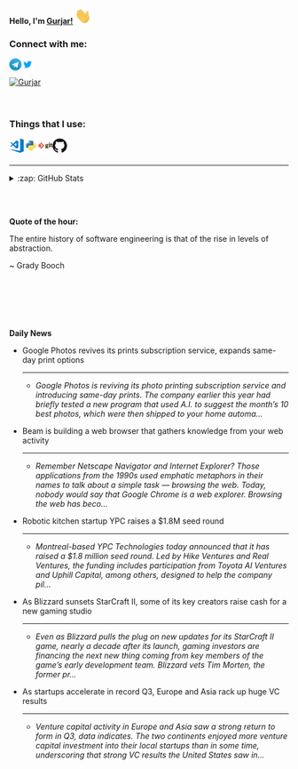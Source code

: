 #### Hello, I'm [Gurjar!](https://GurjarKing.github.io) <img src="https://raw.githubusercontent.com/ABSphreak/ABSphreak/master/gifs/Hi.gif" width="30px"></h2>


### Connect with me:

[<img align="left" alt="Gurjar | Telegram" width="22px" src="https://raw.githubusercontent.com/github/explore/80688e429a7d4ef2fca1e82350fe8e3517d3494d/topics/telegram/telegram.png" />][Telegram]
[<img align="left" alt="Gurjar | Twitter" width="22px" src="https://raw.githubusercontent.com/github/explore/80688e429a7d4ef2fca1e82350fe8e3517d3494d/topics/twitter/twitter.png" />][Twitter]
<br >
<br >
<a href="https://github.com/GurjarKing"><img src="https://komarev.com/ghpvc/?username=GurjarKing" alt="Gurjar" /></a> <br />
<br />
<br />
<!-- <br >

![](https://visitor-badge.glitch.me/badge?page_id=GurjarKing)

<br /> -->

### Things that I use:

[<img align="left" alt="Visual Studio Code" width="26px" src="https://raw.githubusercontent.com/github/explore/80688e429a7d4ef2fca1e82350fe8e3517d3494d/topics/visual-studio-code/visual-studio-code.png" />][VSCode]
[<img align="left" alt="Python" width="26px" src="https://raw.githubusercontent.com/github/explore/80688e429a7d4ef2fca1e82350fe8e3517d3494d/topics/python/python.png" />][Python]
[<img align="left" alt="Git" width="26px" src="https://raw.githubusercontent.com/github/explore/80688e429a7d4ef2fca1e82350fe8e3517d3494d/topics/git/git.png" />][Git]
[<img align="left" alt="GitHub" width="26px" src="https://raw.githubusercontent.com/github/explore/78df643247d429f6cc873026c0622819ad797942/topics/github/github.png" />][Github]

<br />
<br />

---
<details>
  <summary>:zap: GitHub Stats</summary>

<img align="left" alt="Gurjar's Github Stats" src="https://github-readme-stats.vercel.app/api?username=GurjarKing&show_icons=true&hide_border=true&count_private=true&include_all_commit=true&theme=algolia" />

</details>

<!-- ### 🔔 My latest tweet
<a href="https://twitter.com/Gurjar_King43" target="_blank">
	<img src="https://github.com/GurjarKing/GurjarKing/raw/master/tweet.png" width="70%" align="center" alt="Click to view on Twitter" title="My latest tweet, as an image"/>
</a> -->
<br>

<pre>

</pre>

**Quote of the hour:**

The entire history of software engineering is that of the rise in levels of abstraction.

~ Grady Booch
<pre>

</pre>
<br>
<pre>


</pre>
<strong>Daily News</strong>
  
  - Google Photos revives its prints subscription service, expands same-day print options
     <hr/>
     
      - *Google Photos is reviving its photo printing subscription service and introducing same-day prints. The company earlier this year had briefly tested a new program that used A.I. to suggest the month’s 10 best photos, which were then shipped to your home automa…*
     
  - Beam is building a web browser that gathers knowledge from your web activity
      <hr/>
      
      - *Remember Netscape Navigator and Internet Explorer? Those applications from the 1990s used emphatic metaphors in their names to talk about a simple task — browsing the web. Today, nobody would say that Google Chrome is a web explorer. Browsing the web has beco…*
      
  - Robotic kitchen startup YPC raises a $1.8M seed round
      <hr/>
      
      - *Montreal-based YPC Technologies today announced that it has raised a $1.8 million seed round. Led by Hike Ventures and Real Ventures, the funding includes participation from Toyota AI Ventures and Uphill Capital, among others, designed to help the company pil…*
      
  - As Blizzard sunsets StarCraft II, some of its key creators raise cash for a new gaming studio
      <hr/>
      
      - *Even as Blizzard pulls the plug on new updates for its StarCraft II game, nearly a decade after its launch, gaming investors are financing the next new thing coming from key members of the game’s early development team. Blizzard vets Tim Morten, the former pr…*
       
  - As startups accelerate in record Q3, Europe and Asia rack up huge VC results
      <hr/>
       
       - *Venture capital activity in Europe and Asia saw a strong return to form in Q3, data indicates. The two continents enjoyed more venture capital investment into their local startups than in some time, underscoring that strong VC results the United States saw in…*
      

<br />

[VSCode]: https://code.visualstudio.com/
[Python]: https://www.python.org/
[Git]: https://git-scm.com/
[Github]: https://github.com/
[Telegram]: https://t.me/Gurjar_King/
[Twitter]: https://twitter.com/Gurjar_King43/
